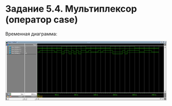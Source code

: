 # Задание 5.4. Мультиплексор (оператор case)
Временная диаграмма:

![Временная диаграмма](Временная%20диаграмма.png)
